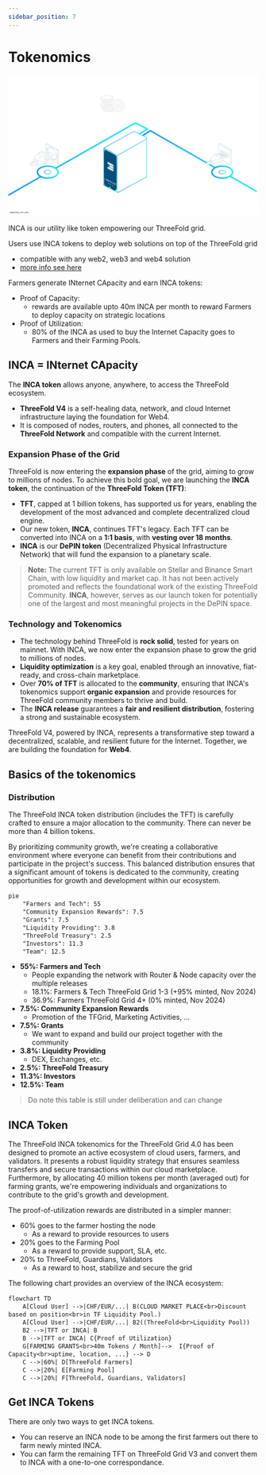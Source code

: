 ```yaml
---
sidebar_position: 7
---
```


# Tokenomics

![](img/inca_tokens.png)

INCA is our utility like token empowering our ThreeFold grid.

Users use INCA tokens to deploy web solutions on top of the ThreeFold grid

- compatible with any web2, web3 and web4 solution
- [more info see here](use.md)

Farmers generate INternet CApacity and earn INCA tokens:

- Proof of Capacity: 
  - rewards are available upto 40m INCA per month to reward Farmers to deploy capacity on strategic locations
- Proof of Utilization: 
  - 80% of the INCA as used to buy the Internet Capacity goes to Farmers and their Farming Pools.


## INCA = **IN**ternet **CA**pacity

The **INCA token** allows anyone, anywhere, to access the ThreeFold ecosystem. 

- **ThreeFold V4** is a self-healing data, network, and cloud Internet infrastructure laying the foundation for Web4. 
- It is composed of nodes, routers, and phones, all connected to the **ThreeFold Network** and compatible with the current Internet.

### Expansion Phase of the Grid

ThreeFold is now entering the **expansion phase** of the grid, aiming to grow to millions of nodes. To achieve this bold goal, we are launching the **INCA token**, the continuation of the **ThreeFold Token (TFT)**:

- **TFT**, capped at 1 billion tokens, has supported us for years, enabling the development of the most advanced and complete decentralized cloud engine.
- Our new token, **INCA**, continues TFT's legacy. Each TFT can be converted into INCA on a **1:1 basis**, with **vesting over 18 months**.
- **INCA** is our **DePIN token** (Decentralized Physical Infrastructure Network) that will fund the expansion to a planetary scale.

> **Note:** The current TFT is only available on Stellar and Binance Smart Chain, with low liquidity and market cap. It has not been actively promoted and reflects the foundational work of the existing ThreeFold Community. **INCA**, however, serves as our launch token for potentially one of the largest and most meaningful projects in the DePIN space.

### Technology and Tokenomics

- The technology behind ThreeFold is **rock solid**, tested for years on mainnet. With INCA, we now enter the expansion phase to grow the grid to millions of nodes.
- **Liquidity optimization** is a key goal, enabled through an innovative, fiat-ready, and cross-chain marketplace.
- Over **70% of TFT** is allocated to the **community**, ensuring that INCA's tokenomics support **organic expansion** and provide resources for ThreeFold community members to thrive and build.
- The **INCA release** guarantees a **fair and resilient distribution**, fostering a strong and sustainable ecosystem.

ThreeFold V4, powered by INCA, represents a transformative step toward a decentralized, scalable, and resilient future for the Internet. Together, we are building the foundation for **Web4**.


## Basics of the tokenomics

### Distribution


The ThreeFold INCA token distribution (includes the TFT) is carefully crafted to ensure a major allocation to the community. There can never be more than 4 billion tokens.

By prioritizing community growth, we're creating a collaborative environment where everyone can benefit from their contributions and participate in the project's success. This balanced distribution ensures that a significant amount of tokens is dedicated to the community, creating opportunities for growth and development within our ecosystem.


```mermaid
pie
    "Farmers and Tech": 55
    "Community Expansion Rewards": 7.5
    "Grants": 7.5
    "Liquidity Providing": 3.8
    "ThreeFold Treasury": 2.5
    "Investors": 11.3
    "Team": 12.5
```

- **55%: Farmers and Tech**
  - People expanding the network with Router & Node capacity over the multiple releases
  - 18.1%: Farmers & Tech ThreeFold Grid 1-3 (+95% minted, Nov 2024)
  - 36.9%: Farmers ThreeFold Grid 4+ (0% minted, Nov 2024)
- **7.5%: Community Expansion Rewards**
  - Promotion of the TFGrid, Marketing Activities, ... 
- **7.5%: Grants**
  - We want to expand and build our project together with the community
- **3.8%: Liquidity Providing**
  - DEX, Exchanges, etc.
- **2.5%: ThreeFold Treasury**
- **11.3%: Investors**
- **12.5%: Team**


> Do note this table is still under deliberation and can change

## INCA Token

The ThreeFold INCA tokenomics for the ThreeFold Grid 4.0 has been designed to promote an active ecosystem of cloud users, farmers, and validators. It presents a robust liquidity strategy that ensures seamless transfers and secure transactions within our cloud marketplace. Furthermore, by allocating 40 million tokens per month (averaged out) for farming grants, we're empowering individuals and organizations to contribute to the grid's growth and development.

The proof-of-utilization rewards are distributed in a simpler manner:

- 60% goes to the farmer hosting the node
  - As a reward to provide resources to users
- 20% goes to the Farming Pool
  - As a reward to provide support, SLA, etc.
- 20% to ThreeFold, Guardians, Validators
  - As a reward to host, stabilize and secure the grid

The following chart provides an overview of the INCA ecosystem:

```mermaid
flowchart TD
    A[Cloud User] -->|CHF/EUR/...| B(CLOUD MARKET PLACE<br>Discount based on position<br>in TF Liquidity Pool.)
    A[Cloud User] -->|CHF/EUR/...| B2((ThreeFold<br>Liquidity Pool))
    B2 -->|TFT or INCA| B
    B -->|TFT or INCA| C{Proof of Utilization}
    G[FARMING GRANTS<br>40m Tokens / Month]-->  I{Proof of Capacity<br>uptime, location, ...} --> D
    C -->|60%| D[ThreeFold Farmers]
    C -->|20%| E[Farming Pool]
    C -->|20%| F[ThreeFold, Guardians, Validators]
  ```

## Get INCA Tokens

There are only two ways to get INCA tokens. 

- You can reserve an INCA node to be among the first farmers out there to farm newly minted INCA. 
- You can farm the remaining TFT on ThreeFold Grid V3 and convert them to INCA with a one-to-one correspondance.
